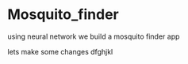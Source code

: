 # Mosquito_finder

using neural network we build a mosquito finder app

lets make some changes
dfghjkl
